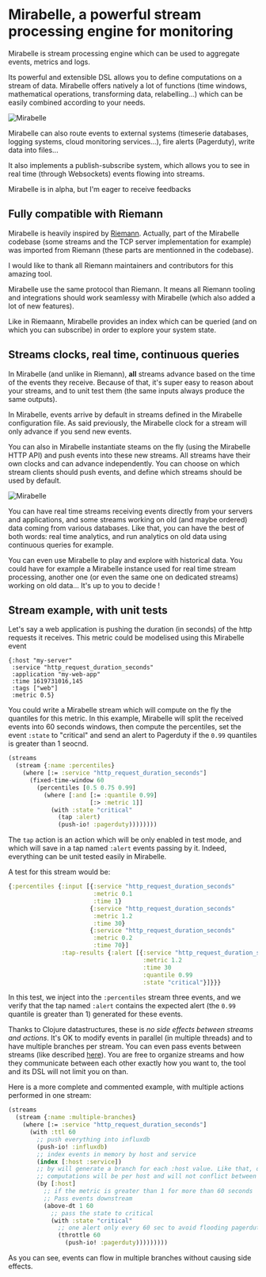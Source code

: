 # Mirabelle, a powerful stream processing engine for monitoring

Mirabelle is stream processing engine which can be used to aggregate events, metrics and logs.

Its powerful and extensible DSL allows you to define computations on a stream of data. Mirabelle offers natively a lot of functions (time windows, mathematical operations, transforming data, relabelling...) which can be easily combined according to your needs.

![Mirabelle](img/mirabelle_presentation.png)

Mirabelle can also route events to external systems (timeserie databases, logging systems, cloud monitoring services...), fire alerts (Pagerduty), write data into files...

It also implements a publish-subscribe system, which allows you to see in real time (through Websockets) events flowing into streams.

Mirabelle is in alpha, but I'm eager to receive feedbacks

## Fully compatible with Riemann

Mirabelle is heavily inspired by [Riemann](http://riemann.io/). Actually, part of the Mirabelle codebase (some streams and the TCP server implementation for example) was imported from Riemann (these parts are mentionned in the codebase).

I would like to thank all Riemann maintainers and contributors for this amazing tool.

Mirabelle use the same protocol than Riemann. It means all Riemann tooling and integrations should work seamlessy with Mirabelle (which also added a lot of new features).

Like in Riemaann, Mirabelle provides an index which can be queried (and on which you can subscribe) in order to explore your system state.

## Streams clocks, real time, continuous queries

In Mirabelle (and unlike in Riemann), **all** streams advance based on the time of the events they receive. Because of that, it's super easy to reason about your streams, and to unit test them (the same inputs always produce the same outputs).

In Mirabelle, events arrive by default in streams defined in the Mirabelle configuration file. As said previously, the Mirabelle clock for a stream will only advance if you send new events.

You can also in Mirabelle instantiate steams on the fly (using the Mirabelle HTTP API) and push events into these new streams. All streams have their own clocks and can advance independently. You can choose on which stream clients should push events, and define which streams should be used by default.

![Mirabelle](img/mirabelle_streams.png)

You can have real time streams receiving events directly from your servers and applications, and some streams working on old (and maybe ordered) data coming from various databases. Like that, you can have the best of both words: real time analytics, and run analytics on old data using continuous queries for example.

You can even use Mirabelle to play and explore with historical data. You could have for example a Mirabelle instance used for real time stream processing, another one (or even the same one on dedicated streams) working on old data... It's up to you to decide !

## Stream example, with unit tests

Let's say a web application is pushing the duration (in seconds) of the http requests it receives. This metric could be modelised using this Mirabelle event

```
{:host "my-server"
 :service "http_request_duration_seconds"
 :application "my-web-app"
 :time 1619731016,145
 :tags ["web"]
 :metric 0.5}
```

You could write a Mirabelle stream which will compute on the fly the quantiles for this metric. In this example, Mirabelle will split the received events into 60 seconds windows, then compute the percentiles, set the event `:state` to "critical" and send an alert to Pagerduty if the `0.99` quantiles is greater than 1 seocnd.

```clojure
(streams
  (stream {:name :percentiles}
    (where [:= :service "http_request_duration_seconds"]
      (fixed-time-window 60
        (percentiles [0.5 0.75 0.99]
          (where [:and [:= :quantile 0.99]
                       [:> :metric 1]]
            (with :state "critical"
              (tap :alert)
              (push-io! :pagerduty))))))))
```

The `tap` action is an action which will be only enabled in test mode, and which will save in a tap named `:alert` events passing by it. Indeed, everything can be unit tested easily in Mirabelle.

A test for this stream would be:

```clojure
{:percentiles {:input [{:service "http_request_duration_seconds"
                        :metric 0.1
                        :time 1}
                       {:service "http_request_duration_seconds"
                        :metric 1.2
                        :time 30}
                       {:service "http_request_duration_seconds"
                        :metric 0.2
                        :time 70}]
               :tap-results {:alert [{:service "http_request_duration_seconds"
                                      :metric 1.2
                                      :time 30
                                      :quantile 0.99
                                      :state "critical"}]}}}
```

In this test, we inject into the `:percentiles` stream three events, and we verify that the tap named `:alert` contains the expected alert (the `0.99` quantile is greater than 1) generated for these events.

Thanks to Clojure datastructures, these is *no side effects between streams and actions*. It's OK to modify events in parallel (in multiple threads) and to have multiple branches per stream. You can even pass events between streams (like described [here](todo)). You are free to organize streams and how they communicate between each other exactly how you want to, the tool and its DSL will not limit you on than.

Here is a more complete and commented example, with multiple actions performed in one stream:

```clojure
(streams
  (stream {:name :multiple-branches}
    (where [:= :service "http_request_duration_seconds"]
      (with :ttl 60
        ;; push everything into influxdb
        (push-io! :influxdb)
        ;; index events in memory by host and service
        (index [:host :service])
        ;; by will generate a branch for each :host value. Like that, downstream
        ;; computations will be per host and will not conflict between each other
        (by [:host]
          ;; if the metric is greater than 1 for more than 60 seconds
          ;; Pass events downstream
          (above-dt 1 60
            ;; pass the state to critical
            (with :state "critical"
              ;; one alert only every 60 sec to avoid flooding pagerduty
              (throttle 60
                (push-io! :pagerduty)))))))))
```

As you can see, events can flow in multiple branches without causing side effects.

